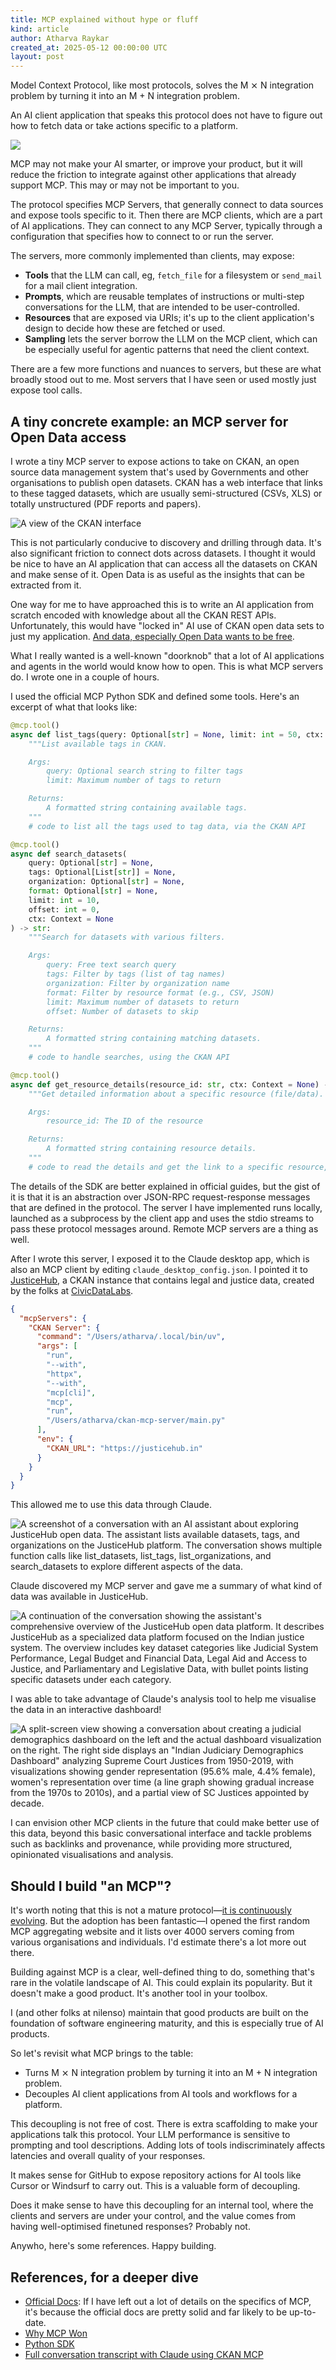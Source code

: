 ```yaml
---
title: MCP explained without hype or fluff
kind: article
author: Atharva Raykar
created_at: 2025-05-12 00:00:00 UTC
layout: post
---
```

Model Context Protocol, like most protocols, solves the M ⨯ N integration problem by turning it into an M + N integration problem.

An AI client application that speaks this protocol does not have to figure out how to fetch data or take actions specific to a platform.

![](/images/blog/mcp.jpg)

MCP may not make your AI smarter, or improve your product, but it will reduce the friction to integrate against other applications that already support MCP. This may or may not be important to you.

The protocol specifies MCP Servers, that generally connect to data sources and expose tools specific to it. Then there are MCP clients, which are a part of AI applications. They can connect to any MCP Server, typically through a configuration that specifies how to connect to or run the server.

The servers, more commonly implemented than clients, may expose:

* **Tools** that the LLM can call, eg, `fetch_file` for a filesystem or `send_mail` for a mail client integration.
* **Prompts**, which are reusable templates of instructions or multi-step conversations for the LLM, that are intended to be user-controlled.
* **Resources** that are exposed via URIs; it's up to the client application's design to decide how these are fetched or used.
* **Sampling** lets the server borrow the LLM on the MCP client, which can be especially useful for agentic patterns that need the client context.

There are a few more functions and nuances to servers, but these are what broadly stood out to me. Most servers that I have seen or used mostly just expose tool calls.

## A tiny concrete example: an MCP server for Open Data access

I wrote a tiny MCP server to expose actions to take on CKAN, an open source data management system that's used by Governments and other organisations to publish open datasets. CKAN has a web interface that links to these tagged datasets, which are usually semi-structured (CSVs, XLS) or totally unstructured (PDF reports and papers).

![A view of the CKAN interface](/images/blog/screenshot-2025-05-14-at-15.48.51.png)

This is not particularly conducive to discovery and drilling through data. It's also significant friction to connect dots across datasets. I thought it would be nice to have an AI application that can access all the datasets on CKAN and make sense of it. Open Data is as useful as the insights that can be extracted from it.

One way for me to have approached this is to write an AI application from scratch encoded with knowledge about all the CKAN REST APIs. Unfortunately, this would have "locked in" AI use of CKAN open data sets to just my application. [And data, especially Open Data wants to be free](https://en.wikipedia.org/wiki/Information_wants_to_be_free).

What I really wanted is a well-known "doorknob" that a lot of AI applications and agents in the world would know how to open. This is what MCP servers do. I wrote one in a couple of hours.

I used the official MCP Python SDK and defined some tools. Here's an excerpt of what that looks like:

```python
@mcp.tool()
async def list_tags(query: Optional[str] = None, limit: int = 50, ctx: Context = None) -> str:
    """List available tags in CKAN.

    Args:
        query: Optional search string to filter tags
        limit: Maximum number of tags to return

    Returns:
        A formatted string containing available tags.
    """
    # code to list all the tags used to tag data, via the CKAN API

@mcp.tool()
async def search_datasets(
    query: Optional[str] = None,
    tags: Optional[List[str]] = None,
    organization: Optional[str] = None,
    format: Optional[str] = None,
    limit: int = 10,
    offset: int = 0,
    ctx: Context = None
) -> str:
    """Search for datasets with various filters.

    Args:
        query: Free text search query
        tags: Filter by tags (list of tag names)
        organization: Filter by organization name
        format: Filter by resource format (e.g., CSV, JSON)
        limit: Maximum number of datasets to return
        offset: Number of datasets to skip

    Returns:
        A formatted string containing matching datasets.
    """
    # code to handle searches, using the CKAN API

@mcp.tool()
async def get_resource_details(resource_id: str, ctx: Context = None) -> str:
    """Get detailed information about a specific resource (file/data).

    Args:
        resource_id: The ID of the resource

    Returns:
        A formatted string containing resource details.
    """
    # code to read the details and get the link to a specific resource, using the CKAN API
```

The details of the SDK are better explained in official guides, but the gist of it is that it is an abstraction over JSON-RPC request-response messages that are defined in the protocol. The server I have implemented runs locally, launched as a subprocess by the client app and uses the stdio streams to pass these protocol messages around. Remote MCP servers are a thing as well.

After I wrote this server, I exposed it to the Claude desktop app, which is also an MCP client by editing `claude_desktop_config.json`. I pointed it to [JusticeHub](https://justicehub.in), a CKAN instance that contains legal and justice data, created by the folks at [CivicDataLabs](https://civicdatalab.in/).

```json
{
  "mcpServers": {
    "CKAN Server": {
      "command": "/Users/atharva/.local/bin/uv",
      "args": [
        "run",
        "--with",
        "httpx",
        "--with",
        "mcp[cli]",
        "mcp",
        "run",
        "/Users/atharva/ckan-mcp-server/main.py"
      ],
      "env": {
        "CKAN_URL": "https://justicehub.in"
      }
    }
  }
}
```

This allowed me to use this data through Claude.

![A screenshot of a conversation with an AI assistant about exploring JusticeHub open data. The assistant lists available datasets, tags, and organizations on the JusticeHub platform. The conversation shows multiple function calls like list_datasets, list_tags, list_organizations, and search_datasets to explore different aspects of the data.](/images/blog/screenshot-2025-05-14-at-14.58.08.png)

Claude discovered my MCP server and gave me a summary of what kind of data was available in JusticeHub.

![A continuation of the conversation showing the assistant's comprehensive overview of the JusticeHub open data platform. It describes JusticeHub as a specialized data platform focused on the Indian justice system. The overview includes key dataset categories like Judicial System Performance, Legal Budget and Financial Data, Legal Aid and Access to Justice, and Parliamentary and Legislative Data, with bullet points listing specific datasets under each category.](/images/blog/screenshot-2025-05-14-at-14.58.41.png)

I was able to take advantage of Claude's analysis tool to help me visualise the data in an interactive dashboard!

![A split-screen view showing a conversation about creating a judicial demographics dashboard on the left and the actual dashboard visualization on the right. The right side displays an "Indian Judiciary Demographics Dashboard" analyzing Supreme Court Justices from 1950-2019, with visualizations showing gender representation (95.6% male, 4.4% female), women's representation over time (a line graph showing gradual increase from the 1970s to 2010s), and a partial view of SC Justices appointed by decade.](/images/blog/screenshot-2025-05-14-at-14.59.44.png)

I can envision other MCP clients in the future that could make better use of this data, beyond this basic conversational interface and tackle problems such as backlinks and provenance, while providing more structured, opinionated visualisations and analysis.

## Should I build "an MCP"?

It's worth noting that this is not a mature protocol—[it is continuously evolving](https://modelcontextprotocol.io/development/roadmap). But the adoption has been fantastic—I opened the first random MCP aggregating website and it lists over 4000 servers coming from various organisations and individuals. I'd estimate there's a lot more out there.

Building against MCP is a clear, well-defined thing to do, something that's rare in the volatile landscape of AI. This could explain its popularity. But it doesn't make a good product. It's another tool in your toolbox.

I (and other folks at nilenso) maintain that good products are built on the foundation of software engineering maturity, and this is especially true of AI products.

So let's revisit what MCP brings to the table:

* Turns M ⨯ N integration problem by turning it into an M + N integration problem.
* Decouples AI client applications from AI tools and workflows for a platform.

This decoupling is not free of cost. There is extra scaffolding to make your applications talk this protocol. Your LLM performance is sensitive to prompting and tool descriptions. Adding lots of tools indiscriminately affects latencies and overall quality of your responses.

It makes sense for GitHub to expose repository actions for AI tools like Cursor or Windsurf to carry out. This is a valuable form of decoupling.

Does it make sense to have this decoupling for an internal tool, where the clients and servers are under your control, and the value comes from having well-optimised finetuned responses? Probably not.

Anywho, here's some references. Happy building.

## References, for a deeper dive

* [Official Docs](https://modelcontextprotocol.io/introduction): If I have left out a lot of details on the specifics of MCP, it's because the official docs are pretty solid and far likely to be up-to-date.
* [Why MCP Won](https://www.latent.space/p/why-mcp-won)
* [Python SDK](https://github.com/modelcontextprotocol/python-sdk)
* [Full conversation transcript with Claude using CKAN MCP](https://claude.ai/share/e0ffb600-abf1-4f6f-8fd8-6269ba83d73d)
